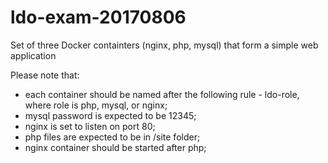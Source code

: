 # ldo-exam-20170806
Set of three Docker containters (nginx, php, mysql) that form a simple web application

Please note that:
 - each container should be named after the following rule - ldo-role, where role is php, mysql, or nginx;
 - mysql password is expected to be 12345;
 - nginx is set to listen on port 80;
 - php files are expected to be in /site folder;
 - nginx container should be started after php;
